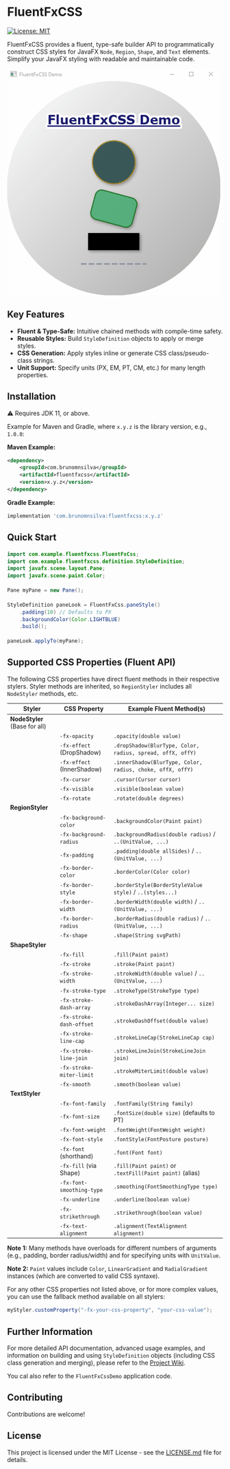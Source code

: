 # FluentFxCSS

[![License: MIT](https://img.shields.io/badge/License-MIT-yellow.svg)](https://opensource.org/licenses/MIT)
<!-- Optional: Add build status badge -->

FluentFxCSS provides a fluent, type-safe builder API to programmatically construct CSS styles for JavaFX `Node`, `Region`, `Shape`, and `Text` elements. Simplify your JavaFX styling with readable and maintainable code.

![demo gif](assets/demo.gif)

## Key Features

*   **Fluent & Type-Safe:** Intuitive chained methods with compile-time safety.
*   **Reusable Styles:** Build `StyleDefinition` objects to apply or merge styles.
*   **CSS Generation:** Apply styles inline or generate CSS class/pseudo-class strings.
*   **Unit Support:** Specify units (PX, EM, PT, CM, etc.) for many length properties.

## Installation

:warning: Requires JDK 11, or above.

Example for Maven and Gradle, where `x.y.z` is the library version, e.g., `1.0.0`:

**Maven Example:**

```xml
<dependency>
    <groupId>com.brunomnsilva</groupId>
    <artifactId>fluentfxcss</artifactId>
    <version>x.y.z</version>
</dependency>
```

**Gradle Example:**

```gradle
implementation 'com.brunomnsilva:fluentfxcss:x.y.z'
```

## Quick Start

```java
import com.example.fluentfxcss.FluentFxCss;
import com.example.fluentfxcss.definition.StyleDefinition;
import javafx.scene.layout.Pane;
import javafx.scene.paint.Color;

Pane myPane = new Pane();

StyleDefinition paneLook = FluentFxCss.paneStyle()
    .padding(10) // Defaults to PX
    .backgroundColor(Color.LIGHTBLUE)
    .build();

paneLook.applyTo(myPane);
```

## Supported CSS Properties (Fluent API)

The following CSS properties have direct fluent methods in their respective stylers. Styler methods are inherited, so `RegionStyler` includes all `NodeStyler` methods, etc.

| Styler                                 | CSS Property              | Example Fluent Method(s)                                  |
|----------------------------------------|---------------------------|-----------------------------------------------------------|
| **NodeStyler** (Base for all)          |                           |                                                           |
|                                        | `-fx-opacity`             | `.opacity(double value)`                                  |
|                                        | `-fx-effect` (DropShadow) | `.dropShadow(BlurType, Color, radius, spread, offX, offY)` |
|                                        | `-fx-effect` (InnerShadow)| `.innerShadow(BlurType, Color, radius, choke, offX, offY)`|
|                                        | `-fx-cursor`              | `.cursor(Cursor cursor)`                                  |
|                                        | `-fx-visible`             | `.visible(boolean value)`                                 |
|                                        | `-fx-rotate`              | `.rotate(double degrees)`                                 |
| **RegionStyler**    |                         |                                                           |
|                                        | `-fx-background-color`    | `.backgroundColor(Paint paint)`                           |
|                                        | `-fx-background-radius`   | `.backgroundRadius(double radius)` / `..(UnitValue, ...)` |
|                                        | `-fx-padding`             | `.padding(double allSides)` / `..(UnitValue, ...)`        |
|                                        | `-fx-border-color`        | `.borderColor(Color color)`                               |
|                                        | `-fx-border-style`        | `.borderStyle(BorderStyleValue style)` / `..(styles...)`   |
|                                        | `-fx-border-width`        | `.borderWidth(double width)` / `..(UnitValue, ...)`       |
|                                        | `-fx-border-radius`       | `.borderRadius(double radius)` / `..(UnitValue, ...)`     |
|                                        | `-fx-shape`               | `.shape(String svgPath)`                                  |
| **ShapeStyler**   |                          |                                                           |
|                                        | `-fx-fill`                | `.fill(Paint paint)`                                      |
|                                        | `-fx-stroke`              | `.stroke(Paint paint)`                                    |
|                                        | `-fx-stroke-width`        | `.strokeWidth(double value)` / `..(UnitValue, ...)`       |
|                                        | `-fx-stroke-type`         | `.strokeType(StrokeType type)`                            |
|                                        | `-fx-stroke-dash-array`   | `.strokeDashArray(Integer... size)`                       |
|                                        | `-fx-stroke-dash-offset`  | `.strokeDashOffset(double value)`                         |
|                                        | `-fx-stroke-line-cap`     | `.strokeLineCap(StrokeLineCap cap)`                       |
|                                        | `-fx-stroke-line-join`    | `.strokeLineJoin(StrokeLineJoin join)`                    |
|                                        | `-fx-stroke-miter-limit`  | `.strokeMiterLimit(double value)`                         |
|                                        | `-fx-smooth`              | `.smooth(boolean value)`                                  |
| **TextStyler**                         |                          |                                                           |
|                                        | `-fx-font-family`         | `.fontFamily(String family)`                              |
|                                        | `-fx-font-size`           | `.fontSize(double size)` (defaults to PT)                 |
|                                        | `-fx-font-weight`         | `.fontWeight(FontWeight weight)`                          |
|                                        | `-fx-font-style`          | `.fontStyle(FontPosture posture)`                         |
|                                        | `-fx-font` (shorthand)    | `.font(Font font)`                                        |
|                                        | `-fx-fill` (via Shape)    | `.fill(Paint paint)` or `.textFill(Paint paint)` (alias)  |
|                                        | `-fx-font-smoothing-type` | `.smoothing(FontSmoothingType type)`                      |
|                                        | `-fx-underline`           | `.underline(boolean value)`                               |
|                                        | `-fx-strikethrough`       | `.strikethrough(boolean value)`                           |
|                                        | `-fx-text-alignment`      | `.alignment(TextAlignment alignment)`                     |

**Note 1:** Many methods have overloads for different numbers of arguments (e.g., padding, border radius/width) and for specifying units with `UnitValue`.

**Note 2:** `Paint` values include `Color`, `LinearGradient` and `RadialGradient` instances (which are converted to valid CSS syntaxe).

For any other CSS properties not listed above, or for more complex values, you can use the fallback method available on all stylers:
```java
myStyler.customProperty("-fx-your-css-property", "your-css-value");
```

## Further Information

For more detailed API documentation, advanced usage examples, and information on building and using `StyleDefinition` objects (including CSS class generation and merging), please refer to the [Project Wiki](https://github.com/brunomnsilva/FluentFxCSS/wiki).

You cal also refer to the `FluentFxCssDemo` application code.

## Contributing

Contributions are welcome! 

## License

This project is licensed under the MIT License - see the [LICENSE.md](LICENSE.md) file for details.

